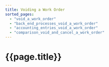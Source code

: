 ```yaml
---
title: Voiding a Work Order
sorted_pages:
  - "void_a_work_order"
  - "back_end_processes_void_a_work_order"
  - "accounting_entries_void_a_work_order"
  - "comparison_void_and_cancel_a_work_order"
---
```

# {{page.title}}
